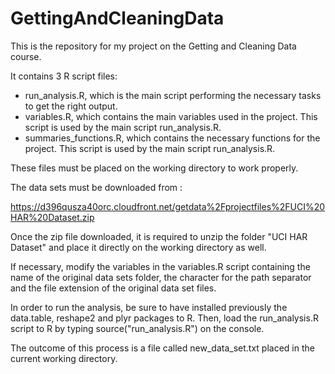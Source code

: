 # GettingAndCleaningData

This is the repository for my project on the Getting and Cleaning Data course.

It contains 3 R script files:

- run_analysis.R, which is the main script performing the necessary tasks to get the right output.
- variables.R, which contains the main variables used in the project. This script is used by the main script run_analysis.R.
- summaries_functions.R, which contains the necessary functions for the project. This script is used by the main script run_analysis.R.

These files must be placed on the working directory to work properly.

The data sets must be downloaded from :

https://d396qusza40orc.cloudfront.net/getdata%2Fprojectfiles%2FUCI%20HAR%20Dataset.zip

Once the zip file downloaded, it is required to unzip the folder "UCI HAR Dataset" and place it directly on the working directory as well.

If necessary, modify the variables in the variables.R script containing the name of the original data sets folder, the character for the path separator and the file extension of the original data set files.

In order to run the analysis, be sure to have installed previously the data.table, reshape2 and plyr packages to R. Then, load the run_analysis.R script to R by typing source("run_analysis.R") on the console.

The outcome of this process is a file called new_data_set.txt placed in the current working directory.
